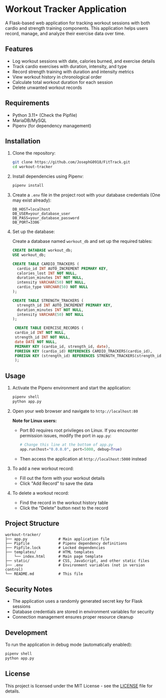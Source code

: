 # Workout Tracker Application

A Flask-based web application for tracking workout sessions with both cardio and strength training components. This application helps users record, manage, and analyze their exercise data over time.

## Features

- Log workout sessions with date, calories burned, and exercise details
- Track cardio exercises with duration, intensity, and type
- Record strength training with duration and intensity metrics
- View workout history in chronological order
- Calculate total workout duration for each session
- Delete unwanted workout records

## Requirements

- Python 3.11+ (Check the Pipfile)
- MariaDB/MySQL
- Pipenv (for dependency management)

## Installation

1. Clone the repository:
   ```bash
   git clone https://github.com/JosephG0918/FitTrack.git
   cd workout-tracker
   ```

2. Install dependencies using Pipenv:
   ```bash
   pipenv install
   ```

3. Create a `.env` file in the project root with your database credentials (One may exist already):
   ```
   DB_HOST=localhost
   DB_USER=your_database_user
   DB_PASS=your_database_password
   DB_PORT=3306
   ```

4. Set up the database:
   
   Create a database named `workout_db` and set up the required tables:

   ```sql
   CREATE DATABASE workout_db;
   USE workout_db;

   CREATE TABLE CARDIO_TRACKERS (
     cardio_id INT AUTO_INCREMENT PRIMARY KEY,
     calories_lost INT NOT NULL,
     duration_minutes INT NOT NULL,
     intensity VARCHAR(50) NOT NULL,
     cardio_type VARCHAR(50) NOT NULL
   );

   CREATE TABLE STRENGTH_TRACKERS (
     strength_id INT AUTO_INCREMENT PRIMARY KEY,
     duration_minutes INT NOT NULL,
     intensity VARCHAR(50) NOT NULL
   );

    CREATE TABLE EXERCISE_RECORDS (
    cardio_id INT NOT NULL,
    strength_id INT NOT NULL,
    date DATE NOT NULL,
    PRIMARY KEY (cardio_id, strength_id, date),
    FOREIGN KEY (cardio_id) REFERENCES CARDIO_TRACKERS(cardio_id),
    FOREIGN KEY (strength_id) REFERENCES STRENGTH_TRACKERS(strength_id)
    );
   ```

## Usage

1. Activate the Pipenv environment and start the application:
   ```bash
   pipenv shell
   python app.py
   ```

2. Open your web browser and navigate to `http://localhost:80`

   **Note for Linux users:** 
   - Port 80 requires root privileges on Linux. If you encounter permission issues, modify the port in `app.py`:
     ```python
     # Change this line at the bottom of app.py
     app.run(host="0.0.0.0", port=5000, debug=True)
     ```
   - Then access the application at `http://localhost:5000` instead

3. To add a new workout record:
   - Fill out the form with your workout details
   - Click "Add Record" to save the data

4. To delete a workout record:
   - Find the record in the workout history table
   - Click the "Delete" button next to the record

## Project Structure

```
workout-tracker/
├── app.py              # Main application file
├── Pipfile             # Pipenv dependency definitions
├── Pipfile.lock        # Locked dependencies
├── templates/          # HTML templates
│   └── index.html      # Main page template
├── static/             # CSS, JavaScript, and other static files
├── .env                # Environment variables (not in version control)
└── README.md           # This file
```

## Security Notes

- The application uses a randomly generated secret key for Flask sessions
- Database credentials are stored in environment variables for security
- Connection management ensures proper resource cleanup

## Development

To run the application in debug mode (automatically enabled):
```bash
pipenv shell
python app.py
```

## License

This project is licensed under the MIT License - see the [LICENSE](LICENSE) file for details.